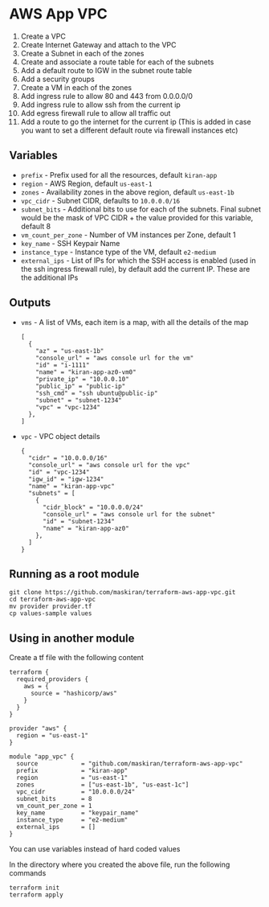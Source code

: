 # AWS App VPC

1. Create a VPC
1. Create Internet Gateway and attach to the VPC
1. Create a Subnet in each of the zones
1. Create and associate a route table for each of the subnets
1. Add a default route to IGW in the subnet route table
1. Add a security groups
1. Create a VM in each of the zones
1. Add ingress rule to allow 80 and 443 from 0.0.0.0/0
1. Add ingress rule to allow ssh from the current ip
1. Add egress firewall rule to allow all traffic out
1. Add a route to go the internet for the current ip (This is added in case you want to set a different default route via firewall instances etc)

## Variables

* `prefix` - Prefix used for all the resources, default `kiran-app`
* `region` - AWS Region, default `us-east-1`
* `zones` - Availability zones in the above region, default `us-east-1b`
* `vpc_cidr` - Subnet CIDR, defaults to `10.0.0.0/16`
* `subnet_bits` - Additional bits to use for each of the subnets. Final subnet would be the mask of VPC CIDR + the value provided for this variable, default 8 
* `vm_count_per_zone` - Number of VM instances per Zone, default 1
* `key_name` - SSH Keypair Name
* `instance_type` - Instance type of the VM, default `e2-medium`
* `external_ips` - List of IPs for which the SSH access is enabled (used in the ssh ingress firewall rule), by default add the current IP. These are the additional IPs

## Outputs

* `vms` - A list of VMs, each item is a map, with all the details of the map
  ```
  [
    {
      "az" = "us-east-1b"
      "console_url" = "aws console url for the vm"
      "id" = "i-1111"
      "name" = "kiran-app-az0-vm0"
      "private_ip" = "10.0.0.10"
      "public_ip" = "public-ip"
      "ssh_cmd" = "ssh ubuntu@public-ip"
      "subnet" = "subnet-1234"
      "vpc" = "vpc-1234"
    },
  ]
  ```
* `vpc` - VPC object details
  ```
  {
    "cidr" = "10.0.0.0/16"
    "console_url" = "aws console url for the vpc"
    "id" = "vpc-1234"
    "igw_id" = "igw-1234"
    "name" = "kiran-app-vpc"
    "subnets" = [
      {
        "cidr_block" = "10.0.0.0/24"
        "console_url" = "aws console url for the subnet"
        "id" = "subnet-1234"
        "name" = "kiran-app-az0"
      },
    ]
  }
  ```

## Running as a root module

```
git clone https://github.com/maskiran/terraform-aws-app-vpc.git
cd terraform-aws-app-vpc
mv provider provider.tf
cp values-sample values
```

## Using in another module

Create a tf file with the following content

```hcl
terraform {
  required_providers {
    aws = {
      source = "hashicorp/aws"
    }
  }
}

provider "aws" {
  region = "us-east-1"
}

module "app_vpc" {
  source            = "github.com/maskiran/terraform-aws-app-vpc"
  prefix            = "kiran-app"
  region            = "us-east-1"
  zones             = ["us-east-1b", "us-east-1c"]
  vpc_cidr          = "10.0.0.0/24"
  subnet_bits       = 8
  vm_count_per_zone = 1
  key_name          = "keypair_name"
  instance_type     = "e2-medium"
  external_ips      = []
}
```

You can use variables instead of hard coded values

In the directory where you created the above file, run the following commands

```
terraform init
terraform apply
```
